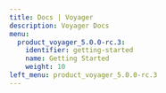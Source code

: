 ```yaml
---
title: Docs | Voyager
description: Voyager Docs
menu:
  product_voyager_5.0.0-rc.3:
    identifier: getting-started
    name: Getting Started
    weight: 10
left_menu: product_voyager_5.0.0-rc.3
---
```

